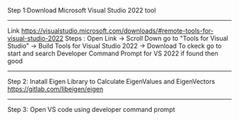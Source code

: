 Step 1:Download Microsoft Visual Studio 2022 tool
************************************************************************************************
Link <href> https://visualstudio.microsoft.com/downloads/#remote-tools-for-visual-studio-2022 </href>
    Steps : Open Link -> Scroll Down go to "Tools for Visual Studio" -> Build Tools for Visual Studio 2022 -> Download
To ckeck go to start and search Developer Command Prompt for VS 2022 if found then good
************************************************************************************************
Step 2: Inatall Eigen Library to Calculate EigenValues and EigenVectors
https://gitlab.com/libeigen/eigen
************************************************************************************************
Step 3: Open VS code using developer command prompt
